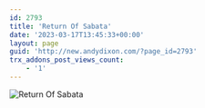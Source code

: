 ```yaml
---
id: 2793
title: 'Return Of Sabata'
date: '2023-03-17T13:45:33+00:00'
layout: page
guid: 'http://new.andydixon.com/?page_id=2793'
trx_addons_post_views_count:
    - '1'
---
```


![Return Of Sabata](https://i0.wp.com/assets.g8x2.ldn.idrivee2-23.com/posters/Return%20Of%20Sabata%2001.jpg?w=1200&ssl=1 "Return Of Sabata")